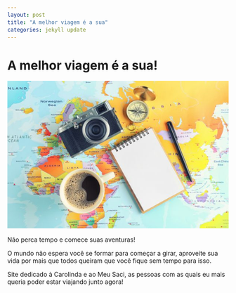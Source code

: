 ```yaml
---
layout: post
title: "A melhor viagem é a sua"
categories: jekyll update
---
```


# A melhor viagem é a sua!

![alt text](/assets/images/melhor-viagem.jpg)

Não perca tempo e comece suas aventuras!

O mundo não espera você se formar para começar a girar, aproveite sua vida por mais que todos queiram que você fique sem tempo para isso.

Site dedicado à Carolinda e ao Meu Saci, as pessoas com as quais eu mais queria poder estar viajando junto agora!